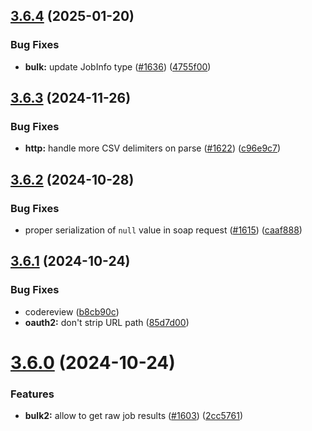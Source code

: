 ## [3.6.4](https://github.com/jsforce/jsforce/compare/3.6.3...3.6.4) (2025-01-20)


### Bug Fixes

* **bulk:** update JobInfo type ([#1636](https://github.com/jsforce/jsforce/issues/1636)) ([4755f00](https://github.com/jsforce/jsforce/commit/4755f0065d90c1d2437d7d3831e5c0cee7a57d2c))



## [3.6.3](https://github.com/jsforce/jsforce/compare/3.6.2...3.6.3) (2024-11-26)


### Bug Fixes

* **http:** handle more CSV delimiters on parse ([#1622](https://github.com/jsforce/jsforce/issues/1622)) ([c96e9c7](https://github.com/jsforce/jsforce/commit/c96e9c7d1c822b45b17e3adb8bcb3b0050b197c4))



## [3.6.2](https://github.com/jsforce/jsforce/compare/3.6.1...3.6.2) (2024-10-28)


### Bug Fixes

* proper serialization of `null` value in soap request ([#1615](https://github.com/jsforce/jsforce/issues/1615)) ([caaf888](https://github.com/jsforce/jsforce/commit/caaf888abee693cd48ab5f975426d4ad5be733a1))



## [3.6.1](https://github.com/jsforce/jsforce/compare/3.6.0...3.6.1) (2024-10-24)


### Bug Fixes

* codereview ([b8cb90c](https://github.com/jsforce/jsforce/commit/b8cb90c9f2edb2f998fd4e2dbecfd0b9c1cfa449))
* **oauth2:** don't strip URL path ([85d7d00](https://github.com/jsforce/jsforce/commit/85d7d00e704d330b77260a687c8a4dc5e2be0173))



# [3.6.0](https://github.com/jsforce/jsforce/compare/3.5.2...3.6.0) (2024-10-24)


### Features

* **bulk2:** allow to get raw job results ([#1603](https://github.com/jsforce/jsforce/issues/1603)) ([2cc5761](https://github.com/jsforce/jsforce/commit/2cc5761b0a0556c8a4e47c645c5c9fd906297034))



